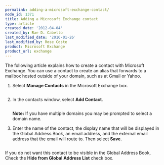 ```yaml
---
permalink: adding-a-microsoft-exchange-contact/
node_id: 1371
title: Adding a Microsoft Exchange contact
type: article
created_date: '2012-04-04'
created_by: Rae D. Cabello
last_modified_date: '2016-01-26'
last_modified_by: Rose Coste
product: Microsoft Exchange
product_url: exchange
---
```


The following article explains how to create a contact with
Microsoft Exchange. You can use a contact to create an alias that
forwards to a mailbox hosted outside of your domain, such as at Gmail or Yahoo.

1. Select **Manage Contacts** in the Microsoft Exchange box.

   <img src="{% asset_path exchange/adding-a-microsoft-exchange-contact/(E%26A)AddingAnExchangeContact.png %}" alt="" />

2. In the contacts window, select **Add Contact**.

   <img src="{% asset_path exchange/adding-a-microsoft-exchange-contact/(E%26A)AddingAnExchangeContact2.png %}" alt="" />

   **Note:** If you have multiple domains you may be prompted to select a
   domain name.

3. Enter the name of the contact, the display name that will be
   displayed in the Global Address Book, an email address, and the external
   email address that the email will route to. Then select **Save**.

   <img src="{% asset_path exchange/adding-a-microsoft-exchange-contact/(E%26A)AddingAnExchangeContact3.png %}" alt="" />

If you do not want this contact to be visible in the Global Address Book,
Check the **Hide from Global Address List** check box.
